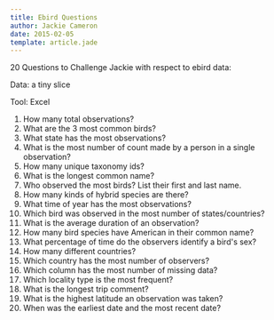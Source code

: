 ```yaml
---
title: Ebird Questions
author: Jackie Cameron
date: 2015-02-05
template: article.jade
---
```


20 Questions to Challenge Jackie with respect to ebird data:

Data: a tiny slice

Tool: Excel

1. How many total observations?
1. What are the 3 most common birds?
1. What state has the most observations?
1. What is the most number of count made by a person in a single observation?
1. How many unique taxonomy ids?
1. What is the longest common name?
1. Who observed the most birds?  List their first and last name.  
1. How many kinds of hybrid species are there?  
1. What time of year has the most observations?
1. Which bird was observed in the most number of states/countries?
1. What is the average duration of an observation?
1. How many bird species have American in their common name?
1. What percentage of time do the observers identify a bird's sex?
1. How many different countries?
1. Which country has the most number of observers?
1. Which column has the most number of missing data?
1. Which locality type is the most frequent?
1. What is the longest trip comment?
1. What is the highest latitude an observation was taken?
1. When was the earliest date and the most recent date?

